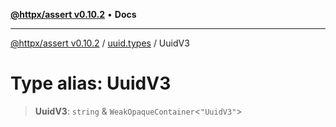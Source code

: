 [**@httpx/assert v0.10.2**](../../README.md) • **Docs**

***

[@httpx/assert v0.10.2](../../README.md) / [uuid.types](../README.md) / UuidV3

# Type alias: UuidV3

> **UuidV3**: `string` & `WeakOpaqueContainer`\<`"UuidV3"`\>
